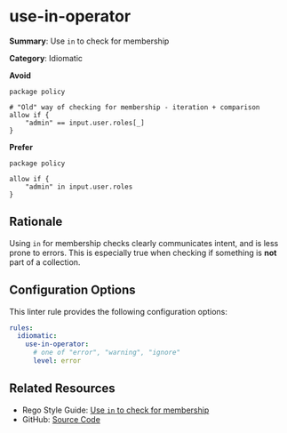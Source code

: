 # use-in-operator

**Summary**: Use `in` to check for membership

**Category**: Idiomatic

**Avoid**
```rego
package policy

# "Old" way of checking for membership - iteration + comparison
allow if {
    "admin" == input.user.roles[_]
}
```

**Prefer**
```rego
package policy

allow if {
    "admin" in input.user.roles
}
```

## Rationale

Using `in` for membership checks clearly communicates intent, and is less prone to errors. This is especially true when
checking if something is **not** part of a collection.

## Configuration Options

This linter rule provides the following configuration options:

```yaml
rules:
  idiomatic:
    use-in-operator:
      # one of "error", "warning", "ignore"
      level: error
```

## Related Resources

- Rego Style Guide: [Use `in` to check for membership](https://openpolicyagent.org/docs/style-guide#use-in-to-check-for-membership)
- GitHub: [Source Code](https://github.com/open-policy-agent/regal/blob/main/bundle/regal/rules/idiomatic/use-in-operator/use_in_operator.rego)
